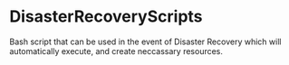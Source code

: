 # DisasterRecoveryScripts
 Bash script that can be used in the event of Disaster Recovery which will automatically execute, and create neccassary resources.
